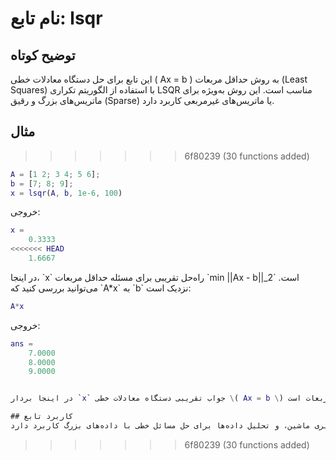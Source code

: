 
# نام تابع: lsqr

## توضیح کوتاه
این تابع برای حل دستگاه معادلات خطی \( Ax = b \) به روش حداقل مربعات (Least Squares) با استفاده از الگوریتم تکراری LSQR مناسب است. این روش به‌ویژه برای ماتریس‌های بزرگ و رقیق (Sparse) یا ماتریس‌های غیرمربعی کاربرد دارد.

## مثال
>>>>>>> 6f80239 (30 functions added)
```matlab
A = [1 2; 3 4; 5 6];
b = [7; 8; 9];
x = lsqr(A, b, 1e-6, 100)
```

خروجی:
```matlab
x =
    0.3333
<<<<<<< HEAD
    1.6667
```

</div>
در اینجا، `x` راه‌حل تقریبی برای مسئله حداقل مربعات `min ||Ax - b||_2` است. می‌توانید بررسی کنید که `A*x` به `b` نزدیک است:
<div dir="ltr">

```matlab
A*x
```

خروجی:
```matlab
ans =
    7.0000
    8.0000
    9.0000


در اینجا بردار `x` جواب تقریبی دستگاه معادلات خطی \( Ax = b \) با استفاده از روش حداقل مربعات است.

## کاربرد تابع
از این تابع در جبر خطی برای حل دستگاه‌های معادلات خطی بزرگ، رقیق، یا بیش‌تعیین استفاده می‌شود. این تابع در پردازش سیگنال، بهینه‌سازی، یادگیری ماشین، و تحلیل داده‌ها برای حل مسائل خطی با داده‌های بزرگ کاربرد دارد.
```
>>>>>>> 6f80239 (30 functions added)
